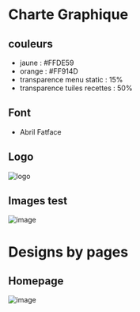 # Charte Graphique
## couleurs 
- jaune : #FFDE59
- orange : #FF914D
- transparence menu static : 15%
- transparence tuiles recettes : 50%

## Font
- Abril Fatface

## Logo
![logo](https://github.com/lucieplgnt/cocotons/assets/75979787/1ebf8903-bab9-4478-85e8-80d1d289208a)

## Images test 
![image](https://github.com/lucieplgnt/cocotons/assets/75979787/276d764d-52b3-4290-9a82-bcebfd7d074c)




# Designs by pages

## Homepage
![image](https://github.com/lucieplgnt/cocotons/assets/75979787/21e4fef1-b9c7-4d26-a811-5d28c5c5db2f)

##





